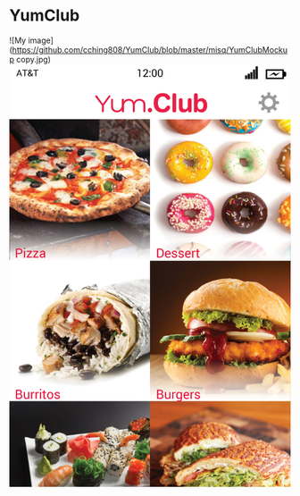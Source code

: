 YumClub
=======

![My image](https://github.com/cching808/YumClub/blob/master/misq/YumClubMockup copy.jpg)
![My image](https://github.com/cching808/YumClub/blob/master/misq/YumClubMockup.jpg)
<!--![My image](https://github.com/cching808/YumClub/blob/master/misq/Mobile_YumClub_Homepage.png)-->
<!--Mobile_YumClub_Homepage.png-->
